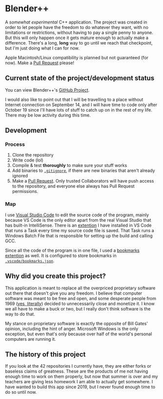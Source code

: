 # Blender++
A *somewhat experimental* C++ application. The project was created in order to let people have the freedom to do whatever they want, with no limitations or restrictions, without having to pay a single penny to anyone. But this will only happen once it gets mature enough to actually make a difference. There's a long, **long** way to go until we reach that checkpoint, but I'm just doing what I can for now.

Apple Macintosh/Linux compatibility is planned but not guaranteed (for now). Make a [Pull Request](https://github.com/HackerDaGreat57/bpp/pulls) please!

## Current state of the project/development status
You can view Blender++'s [GitHub Project](https://github.com/users/HackerDaGreat57/projects/2).

I would also like to point out that I will be travelling to a place without Internet connection on September 14, and I will have time to code only after October 19 since I'll have lots of stuff to catch up on in the rest of my life. There may be low activity during this time.

## Development
### Process
1. Clone the repository
2. Write code (lol)
3. Compile & test **thoroughly** to make sure your stuff works
4. Add binaries to [`.gitignore`](https://github.com/HackerDaGreat57/bpp/blob/main/.gitignore), if there are new binaries that aren't already ignored
5. Make a [Pull Request](https://github.com/HackerDaGreat57/bpp/pulls). Only trusted Collaborators will have push access to the repository, and everyone else always has Pull Request permissions.

### Map
I use [Visual Studio Code](https://github.com/microsoft/vscode) to edit the source code of the program, mainly because VS Code is the only editor apart from the real Visual Studio that has built-in IntelliSense. There is an [extention](https://github.com/wk-j/vscode-save-and-run) I have installed in VS Code that runs a Task every time my source code file is saved. That Task runs a Windows Batch File that is responsible for setting up the build and calling GCC.

Since all the code of the program is in one file, I used a [bookmarks extention](https://github.com/alefragnani/vscode-bookmarks) as well. It is configured to store bookmarks in [`.vscode/bookmarks.json`](https://github.com/HackerDaGreat57/bpp/blob/main/.vscode/bookmarks.json).

## Why did you create this project?
This application is meant to replace all the overpriced proprietary software out there that doesn't give you any freedom. I believe that computer software was meant to be free and open, and some desperate people from 1969 ([yes, literally](https://en.wikipedia.org/wiki/Proprietary_software#Origin)) decided to unnecessarily close and monetize it. I know we all have to make a buck or two, but I really don't think software is the way to do that.

My stance on proprietary software is exactly the opposite of Bill Gates' opinion, including the hint of anger. Microsoft Windows is the only exception, but even that's only because over half of the world's personal computers are running it.

## The history of this project
If you look at the 42 repositories I currently have, they are either forks or baseless claims of greatness. These are the products of me not having enough time to work on them properly, but now that summer is over and my teachers are giving less homework I am able to actually get somewhere. I have wanted to build this app since 2019, but I never found enough time to do so until now.
